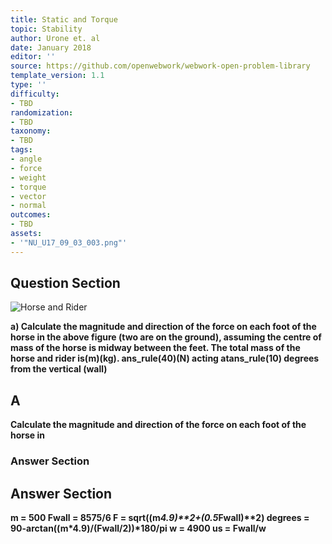 ```yaml
---
title: Static and Torque
topic: Stability
author: Urone et. al
date: January 2018
editor: ''
source: https://github.com/openwebwork/webwork-open-problem-library
template_version: 1.1
type: ''
difficulty:
- TBD
randomization:
- TBD
taxonomy:
- TBD
tags:
- angle
- force
- weight
- torque
- vector
- normal
outcomes:
- TBD
assets:
- '"NU_U17_09_03_003.png"'
---
```


## Question Section 

![Horse and Rider]("NU_U17_09_03_003.png")

<b>
a) Calculate the magnitude and direction of the force on each foot of the horse in
the above figure (two are on the ground), assuming the centre of mass of the horse is
midway between the feet. The total mass of the horse and rider is(m)(kg).
ans_rule(40)(N) acting atans_rule(10) degrees from the vertical (wall)

## A
Calculate the magnitude and direction of the force on each foot of the horse in
### Answer Section


## Answer Section

m = 500
Fwall = 8575/6
F = sqrt((m*4.9)**2+(0.5*Fwall)**2)
degrees = 90-arctan((m*4.9)/(Fwall/2))*180/pi
w = 4900
us = Fwall/w